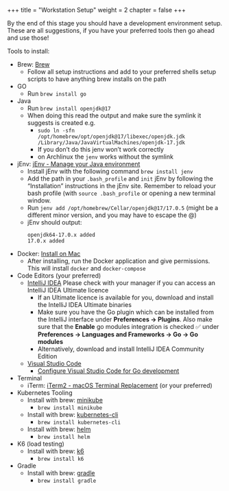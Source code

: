 +++
title = "Workstation Setup"
weight = 2
chapter = false
+++

By the end of this stage you should have a development environment setup. 
These are all suggestions, if you have your preferred tools then go ahead and use those!

Tools to install:

* Brew: [Brew](https://brew.sh/)
    * Follow all setup instructions and add to your preferred shells setup scripts to have anything brew installs on the path
* GO
    * Run `brew install go`
* Java
    * Run `brew install openjdk@17`
    * When doing this read the output and make sure the symlink it suggests is created e.g.
        * `sudo ln -sfn /opt/homebrew/opt/openjdk@17/libexec/openjdk.jdk /Library/Java/JavaVirtualMachines/openjdk-17.jdk`
        * If you don’t do this jenv won’t work correctly
        * on Archlinux the `jenv` works without the symlink
* jEnv: [jEnv - Manage your Java environment](https://www.jenv.be/)
    * Install jEnv with the following command `brew install jenv`
    * Add the path in your `.bash_profile` and `init` jEnv by following the “Installation” instructions in the jEnv site. Remember to reload your bash profile (with `source .bash_profile` or opening a new terminal window.
    * Run `jenv add /opt/homebrew/Cellar/openjdk@17/17.0.5`  (might be a different minor version, and you may have to escape the @)
    * jEnv should output:
      ```text
      openjdk64-17.0.x added
      17.0.x added 
      ```
* Docker: [Install on Mac](https://docs.docker.com/desktop/install/mac-install/)
    * After installing, run the Docker application and give permissions. This will install `docker` and `docker-compose`
* Code Editors (your preferred)
    * [IntelliJ IDEA](https://www.jetbrains.com/idea/download/#section=mac) Please check with your manager if you can access an IntelliJ IDEA Ultimate licence
        * If an Ultimate licence is available for you, download and install the IntelliJ IDEA Ultimate binaries
        * Make sure you have the Go plugin which can be installed from the IntelliJ interface under **Preferences -> Plugins**. Also make sure that the **Enable** go modules integration is checked :white_check_mark: under **Preferences -> Languages and Frameworks -> Go -> Go modules**
        * Alternatively, download and install IntelliJ IDEA Community Edition
    * [Visual Studio Code](https://code.visualstudio.com/download)
        * [Configure Visual Studio Code for Go development](https://learn.microsoft.com/en-us/azure/developer/go/configure-visual-studio-code)
* Terminal
    * iTerm: [iTerm2 - macOS Terminal Replacement](https://iterm2.com/)  (or your preferred)
* Kubernetes Tooling
    * Install with brew: [minikube](https://formulae.brew.sh/formula/minikube)
        * `brew install minikube`
    * Install with brew: [kubernetes-cli](https://formulae.brew.sh/formula/kubernetes-cli)
        * `brew install kubernetes-cli`
    * Install with brew: [helm](https://formulae.brew.sh/formula/helm)
        * `brew install helm`
* K6 (load testing)
    * Install with brew: [k6](https://formulae.brew.sh/formula/k6)
        * `brew install k6`
* Gradle
    * Install with brew: [gradle](https://formulae.brew.sh/formula/gradle)
        * `brew install gradle`





